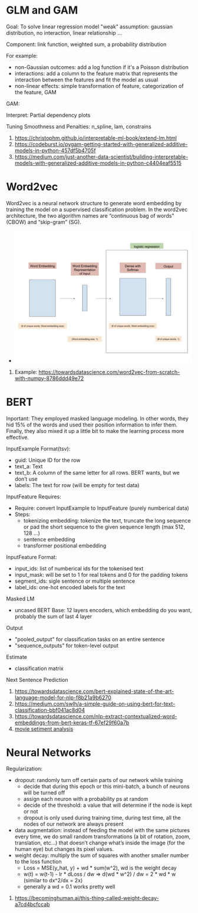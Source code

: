 # GLM and GAM

Goal: To solve linear regression model "weak" assumption: gaussian distribution, no interaction, linear relationship ...

Component: link function, weighted sum, a probability distribution

For example: 
-  non-Gaussian outcomes: add a log function if it's a Poisson distribution
-  interactions: add a column to the feature matrix that represents the interaction between the features and fit the model as usual
-  non-linear effects: simple transformation of feature, categorization of the feature, GAM

GAM:

Interpret: Partial dependency plots

Tuning Smoothness and Penalties: n_spline, lam, constrains

1. https://christophm.github.io/interpretable-ml-book/extend-lm.html
2. https://codeburst.io/pygam-getting-started-with-generalized-additive-models-in-python-457df5b4705f
3. https://medium.com/just-another-data-scientist/building-interpretable-models-with-generalized-additive-models-in-python-c4404eaf5515


# Word2vec
Word2vec is a neural network structure to generate word embedding by training the model on a supervised classification problem. In the word2vec architecture, the two algorithm names are “continuous bag of words” (CBOW) and “skip-gram” (SG).

- ![model overview](word2vec.png)

1. Example: https://towardsdatascience.com/word2vec-from-scratch-with-numpy-8786ddd49e72


# BERT

Inportant: They employed masked language modeling. In other words, they hid 15% of the words and used their position information to infer them. Finally, they also mixed it up a little bit to make the learning process more effective.

InputExample Format(tsv): 
-  guid: Unique ID for the row
-  text_a: Text
-  text_b: A column of the same letter for all rows. BERT wants, but we don’t use
-  labels: The text for row (will be empty for test data)

InputFeature Requires:
-  Require: convert InputExample to InputFeature (purely numberical data)
-  Steps: 
    -  tokenizing embedding: tokenize the text, truncate the long sequence or pad the short sequence to the given sequence length (max 512, 128 ...)
    -  sentence embedding
    -  transformer positional embedding
    
InputFeature Format:
- input_ids: list of numberical ids for the tokenised text
- input_mask: will be set to 1 for real tokens and 0 for the padding tokens
- segment_ids: sigle sentence or multiple sentence
- label_ids: one-hot encoded labels for the text

Masked LM
- uncased BERT Base: 12 layers encoders, which embedding do you want, probably the sum of last 4 layer

Output
- "pooled_output" for classification tasks on an entire sentence
- "sequence_outputs" for token-level output

Estimate
- classification matrix

Next Sentence Prediction 

1. https://towardsdatascience.com/bert-explained-state-of-the-art-language-model-for-nlp-f8b21a9b6270
2. https://medium.com/swlh/a-simple-guide-on-using-bert-for-text-classification-bbf041ac8d04
3. https://towardsdatascience.com/nlp-extract-contextualized-word-embeddings-from-bert-keras-tf-67ef29f60a7b
4. [movie setiment analysis](https://github.com/google-research/bert/blob/master/predicting_movie_reviews_with_bert_on_tf_hub.ipynb)


# Neural Networks

Regularization:
-  dropout: randomly turn off certain parts of our network while training
    -  decide that during this epoch or this mini-batch, a bunch of neurons will be turned off
    -  assign each neuron with a probability ps at random
    -  decide of the threshold: a value that will determine if the node is kept or not
    -  dropout is only used during training time, during test time, all the nodes of our network are always present
-  data augmentation: instead of feeding the model with the same pictures every time, we do small random transformations (a bit of rotation, zoom, translation, etc…) that doesn’t change what’s inside the image (for the human eye) but changes its pixel values. 
-  weight decay: multiply the sum of squares with another smaller number to the loss function
    -  Loss = MSE(y_hat, y) + wd * sum(w^2), wd is the weight decay
    -  w(t) = w(t-1) - lr * dLoss / dw => d(wd * w^2) / dw = 2 * wd * w (similar to dx^2/dx = 2x)
    -  generally a wd = 0.1 works pretty well
 
1. https://becominghuman.ai/this-thing-called-weight-decay-a7cd4bcfccab
